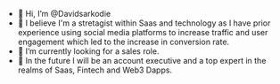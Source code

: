 - 👋 Hi, I’m @Davidsarkodie
- 👀 I believe I'm a stretagist within Saas and technology as I have prior experience using social media platforms to increase traffic and user engagement which led to the increase in conversion rate.
- 🌱 I’m currently looking for a sales role.
- 💞️ In the future I will be an account executive and a top expert in the realms of Saas, Fintech and Web3 Dapps.

<!---
Davidsarkodie/Davidsarkodie is a ✨ special ✨ repository because its `README.md` (this file) appears on your GitHub profile.
You can click the Preview link to take a look at your changes.
--->
